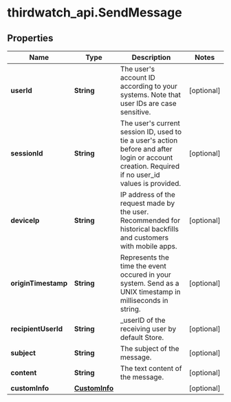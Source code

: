 # thirdwatch_api.SendMessage

## Properties
Name | Type | Description | Notes
------------ | ------------- | ------------- | -------------
**userId** | **String** | The user&#39;s account ID according to your systems. Note that user IDs are case sensitive. | [optional] 
**sessionId** | **String** | The user&#39;s current session ID, used to tie a user&#39;s action before and after login or account creation. Required if no user_id values is provided. | [optional] 
**deviceIp** | **String** | IP address of the request made by the user. Recommended for historical backfills and customers with mobile apps. | [optional] 
**originTimestamp** | **String** | Represents the time the event occured in your system. Send as a UNIX timestamp in milliseconds in string. | [optional] 
**recipientUserId** | **String** | _userID of the receiving user by default Store. | [optional] 
**subject** | **String** | The subject of the message. | [optional] 
**content** | **String** | The text content of the message. | [optional] 
**customInfo** | [**CustomInfo**](CustomInfo.md) |  | [optional] 


